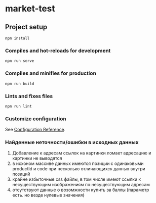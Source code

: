 # market-test

## Project setup
```
npm install
```

### Compiles and hot-reloads for development
```
npm run serve
```

### Compiles and minifies for production
```
npm run build
```

### Lints and fixes files
```
npm run lint
```

### Customize configuration
See [Configuration Reference](https://cli.vuejs.org/config/).


### Найденные неточности/ошибки в исходных данных
1. Добавление к адресам ссылок на картинки ломает адресацию и картинки не выводятся
2. в исхоном массиве данных имеются позиции с одинаковыми productId и code при несколько отличающихся данных внутри позиций
3. крайне избыточные css файлы, в том числе имеют ссылки к несуществующим изображениям по несуществующим адресам
4. отсутствуют данные о возомжности купить за баллы (параметр есть. но везде нулевые значения)

